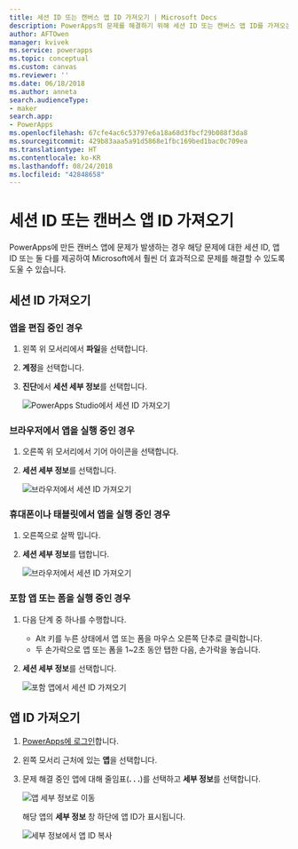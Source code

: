 ```yaml
---
title: 세션 ID 또는 캔버스 앱 ID 가져오기 | Microsoft Docs
description: PowerApps의 문제를 해결하기 위해 세션 ID 또는 캔버스 앱 ID를 가져오는 방법
author: AFTOwen
manager: kvivek
ms.service: powerapps
ms.topic: conceptual
ms.custom: canvas
ms.reviewer: ''
ms.date: 06/18/2018
ms.author: anneta
search.audienceType:
- maker
search.app:
- PowerApps
ms.openlocfilehash: 67cfe4ac6c53797e6a18a68d3fbcf29b088f3da8
ms.sourcegitcommit: 429b83aaa5a91d5868e1fbc169bed1bac0c709ea
ms.translationtype: HT
ms.contentlocale: ko-KR
ms.lasthandoff: 08/24/2018
ms.locfileid: "42848658"
---
```

# <a name="get-a-session-id-or-a-canvas-app-id"></a>세션 ID 또는 캔버스 앱 ID 가져오기
PowerApps에 만든 캔버스 앱에 문제가 발생하는 경우 해당 문제에 대한 세션 ID, 앱 ID 또는 둘 다를 제공하여 Microsoft에서 훨씬 더 효과적으로 문제를 해결할 수 있도록 도울 수 있습니다.

## <a name="get-the-session-id"></a>세션 ID 가져오기

### <a name="when-editing-an-app"></a>앱을 편집 중인 경우
1. 왼쪽 위 모서리에서 **파일**을 선택합니다.

1. **계정**을 선택합니다.

1. **진단**에서 **세션 세부 정보**를 선택합니다.

    ![PowerApps Studio에서 세션 ID 가져오기](media/get-sessionid/studio.png)

### <a name="when-running-an-app-in-a-browser"></a>브라우저에서 앱을 실행 중인 경우
1. 오른쪽 위 모서리에서 기어 아이콘을 선택합니다.

1. **세션 세부 정보**를 선택합니다.

    ![브라우저에서 세션 ID 가져오기](media/get-sessionid/browser.png)

### <a name="when-running-an-app-on-a-phone-or-a-tablet"></a>휴대폰이나 태블릿에서 앱을 실행 중인 경우
1. 오른쪽으로 살짝 밉니다.

1. **세션 세부 정보**를 탭합니다.

    ![브라우저에서 세션 ID 가져오기](media/get-sessionid/mobile.png)

### <a name="when-running-an-embedded-app-or-form"></a>포함 앱 또는 폼을 실행 중인 경우
1. 다음 단계 중 하나를 수행합니다.

    - Alt 키를 누른 상태에서 앱 또는 폼을 마우스 오른쪽 단추로 클릭합니다.
    - 두 손가락으로 앱 또는 폼을 1~2초 동안 탭한 다음, 손가락을 놓습니다.

1. **세션 세부 정보**를 선택합니다.

    ![포함 앱에서 세션 ID 가져오기](media/get-sessionid/embedded.png)

## <a name="get-an-app-id"></a>앱 ID 가져오기
1. [PowerApps에 로그인](https://powerapps.microsoft.com)합니다.

1. 왼쪽 모서리 근처에 있는 **앱**을 선택합니다.

1. 문제 해결 중인 앱에 대해 줄임표(**. . .**)를 선택하고 **세부 정보**를 선택합니다.

    ![앱 세부 정보로 이동](./media/get-sessionid/details.png)

    해당 앱의 **세부 정보** 창 하단에 앱 ID가 표시됩니다.

    ![세부 정보에서 앱 ID 복사](./media/get-sessionid/app-id.png)
